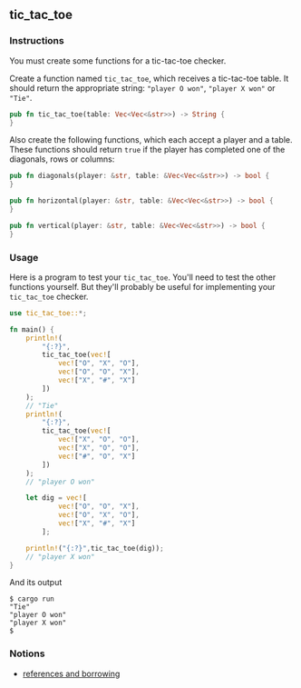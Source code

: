 ## tic_tac_toe

### Instructions

You must create some functions for a tic-tac-toe checker.

Create a function named `tic_tac_toe`, which receives a tic-tac-toe table. It should return the appropriate string: `"player O won"`, `"player X won"` or `"Tie"`.

```rust
pub fn tic_tac_toe(table: Vec<Vec<&str>>) -> String {
}
```

Also create the following functions, which each accept a player and a table. These functions should return `true` if the player has completed one of the diagonals, rows or columns:

```rust
pub fn diagonals(player: &str, table: &Vec<Vec<&str>>) -> bool {
}

pub fn horizontal(player: &str, table: &Vec<Vec<&str>>) -> bool {
}

pub fn vertical(player: &str, table: &Vec<Vec<&str>>) -> bool {
}
```

### Usage

Here is a program to test your `tic_tac_toe`. You'll need to test the other functions yourself. But they'll probably be useful for implementing your `tic_tac_toe` checker.

```rust
use tic_tac_toe::*;

fn main() {
    println!(
        "{:?}",
        tic_tac_toe(vec![
            vec!["O", "X", "O"],
            vec!["O", "O", "X"],
            vec!["X", "#", "X"]
        ])
    );
    // "Tie"
    println!(
        "{:?}",
        tic_tac_toe(vec![
            vec!["X", "O", "O"],
            vec!["X", "O", "O"],
            vec!["#", "O", "X"]
        ])
    );
    // "player O won"

    let dig = vec![
            vec!["O", "O", "X"],
            vec!["O", "X", "O"],
            vec!["X", "#", "X"]
        ];

    println!("{:?}",tic_tac_toe(dig));
    // "player X won"
}
```

And its output

```console
$ cargo run
"Tie"
"player O won"
"player X won"
$
```

### Notions

- [references and borrowing](https://doc.rust-lang.org/book/ch04-02-references-and-borrowing.html)
